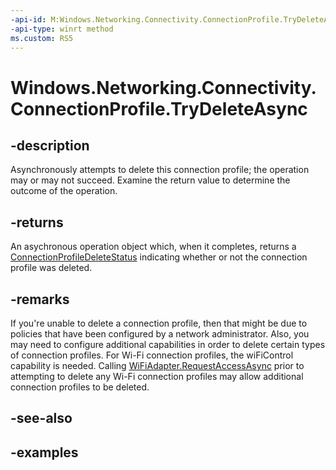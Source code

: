 ```yaml
---
-api-id: M:Windows.Networking.Connectivity.ConnectionProfile.TryDeleteAsync
-api-type: winrt method
ms.custom: RS5
---
```


<!-- Method syntax.
public IAsyncOperation<ConnectionProfileDeleteStatus> ConnectionProfile.TryDeleteAsync()
-->

# Windows.Networking.Connectivity.ConnectionProfile.TryDeleteAsync

## -description
Asynchronously attempts to delete this connection profile; the operation may or may not succeed. Examine the return value to determine the outcome of the operation.

## -returns
An asychronous operation object which, when it completes, returns a [ConnectionProfileDeleteStatus](connectionprofiledeletestatus.md) indicating whether or not the connection profile was deleted.

## -remarks
If you're unable to delete a connection profile, then that might be due to policies that have been configured by a network administrator. Also, you may need to configure additional capabilities in order to delete certain types of connection profiles. For Wi-Fi connection profiles, the wiFiControl capability is needed. Calling [WiFiAdapter.RequestAccessAsync](../windows.devices.wifi/wifiadapter_requestaccessasync_380675631.md) prior to attempting to delete any Wi-Fi connection profiles may allow additional connection profiles to be deleted.

## -see-also

## -examples
